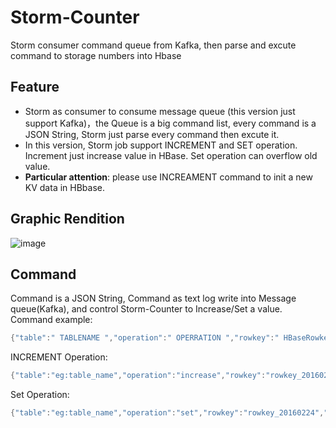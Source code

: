 # Storm-Counter
Storm consumer command queue from Kafka, then parse and excute command to storage numbers into Hbase

## Feature

* Storm as consumer to consume message queue (this version just support Kafka)，the Queue is a big command list, every command is a JSON String, Storm just parse every command then excute it.
* In this version, Storm job support INCREMENT and SET operation. Increment just increase value in HBase. Set operation can overflow old value. 
* <b>Particular attention</b>: please use INCREAMENT command to init a new KV data in HBbase.

## Graphic Rendition
 ![image](https://raw.githubusercontent.com/pangee/Storm-Counter/master/images/storm-counter.png)
 
## Command
Command is a JSON String, Command as text log write into Message queue(Kafka), and control Storm-Counter to Increase/Set a value.<br/>
Command example:
```Java
{"table":" TABLENAME ","operation":" OPERRATION ","rowkey":" HBaseRowkey ","family":" HBaseFamilyName ","qualifier":" HBaseQualifier ","value": VALUE }
```

INCREMENT Operation:
```Java
{"table":"eg:table_name","operation":"increase","rowkey":"rowkey_20160224","family":"user","qualifier":"age","value":1}
```

Set Operation:
```Java
{"table":"eg:table_name","operation":"set","rowkey":"rowkey_20160224","family":"user","qualifier":"age","value":99}
```
